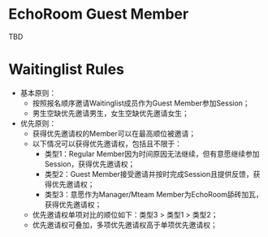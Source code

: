# EchoRoom Guest Member

TBD

# Waitinglist Rules

* 基本原则：
  * 按照报名顺序邀请Waitinglist成员作为Guest Member参加Session；
  * 男生空缺优先邀请男生，女生空缺优先邀请女生；
* 优先原则：
  * 获得优先邀请权的Member可以在最高顺位被邀请；
  * 以下情况可以获得优先邀请权，包括且不限于：
    * 类型1：Regular Member因为时间原因无法继续，但有意愿继续参加Session，获得优先邀请权；
    * 类型2：Guest Member接受邀请并按时完成Session且提供反馈，获得优先邀请权； 
    * 类型3：意愿作为Manager/Mteam Member为EchoRoom舔砖加瓦，获得优先邀请权；
  * 优先邀请权单项对比的顺位如下：类型3 > 类型1 > 类型2；
  * 优先邀请权可叠加，多项优先邀请权高于单项优先邀请权；
